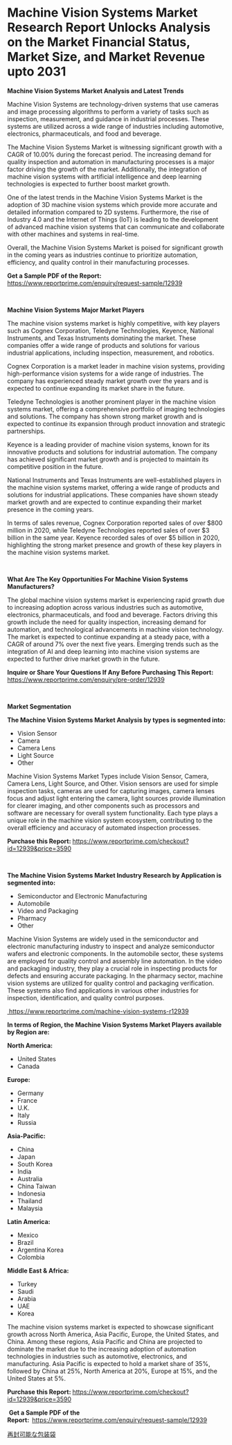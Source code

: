 <p><h1>Machine Vision Systems Market Research Report Unlocks Analysis on the Market Financial Status, Market Size, and Market Revenue upto 2031</h1></p><p><strong>Machine Vision Systems Market Analysis and Latest Trends</strong></p>
<p><p>Machine Vision Systems are technology-driven systems that use cameras and image processing algorithms to perform a variety of tasks such as inspection, measurement, and guidance in industrial processes. These systems are utilized across a wide range of industries including automotive, electronics, pharmaceuticals, and food and beverage.</p><p>The Machine Vision Systems Market is witnessing significant growth with a CAGR of 10.00% during the forecast period. The increasing demand for quality inspection and automation in manufacturing processes is a major factor driving the growth of the market. Additionally, the integration of machine vision systems with artificial intelligence and deep learning technologies is expected to further boost market growth.</p><p>One of the latest trends in the Machine Vision Systems Market is the adoption of 3D machine vision systems which provide more accurate and detailed information compared to 2D systems. Furthermore, the rise of Industry 4.0 and the Internet of Things (IoT) is leading to the development of advanced machine vision systems that can communicate and collaborate with other machines and systems in real-time.</p><p>Overall, the Machine Vision Systems Market is poised for significant growth in the coming years as industries continue to prioritize automation, efficiency, and quality control in their manufacturing processes.</p></p>
<p><strong>Get a Sample PDF of the Report:&nbsp;</strong> <a href="https://www.reportprime.com/enquiry/request-sample/12939">https://www.reportprime.com/enquiry/request-sample/12939</a></p>
<p>&nbsp;</p>
<p><strong>Machine Vision Systems Major Market Players</strong></p>
<p><p>The machine vision systems market is highly competitive, with key players such as Cognex Corporation, Teledyne Technologies, Keyence, National Instruments, and Texas Instruments dominating the market. These companies offer a wide range of products and solutions for various industrial applications, including inspection, measurement, and robotics.</p><p>Cognex Corporation is a market leader in machine vision systems, providing high-performance vision systems for a wide range of industries. The company has experienced steady market growth over the years and is expected to continue expanding its market share in the future.</p><p>Teledyne Technologies is another prominent player in the machine vision systems market, offering a comprehensive portfolio of imaging technologies and solutions. The company has shown strong market growth and is expected to continue its expansion through product innovation and strategic partnerships.</p><p>Keyence is a leading provider of machine vision systems, known for its innovative products and solutions for industrial automation. The company has achieved significant market growth and is projected to maintain its competitive position in the future.</p><p>National Instruments and Texas Instruments are well-established players in the machine vision systems market, offering a wide range of products and solutions for industrial applications. These companies have shown steady market growth and are expected to continue expanding their market presence in the coming years.</p><p>In terms of sales revenue, Cognex Corporation reported sales of over $800 million in 2020, while Teledyne Technologies reported sales of over $3 billion in the same year. Keyence recorded sales of over $5 billion in 2020, highlighting the strong market presence and growth of these key players in the machine vision systems market.</p></p>
<p>&nbsp;</p>
<p><strong>What Are The Key Opportunities For Machine Vision Systems Manufacturers?</strong></p>
<p><p>The global machine vision systems market is experiencing rapid growth due to increasing adoption across various industries such as automotive, electronics, pharmaceuticals, and food and beverage. Factors driving this growth include the need for quality inspection, increasing demand for automation, and technological advancements in machine vision technology. The market is expected to continue expanding at a steady pace, with a CAGR of around 7% over the next five years. Emerging trends such as the integration of AI and deep learning into machine vision systems are expected to further drive market growth in the future.</p></p>
<p><strong>Inquire or Share Your Questions If Any Before Purchasing This Report:</strong> <a href="https://www.reportprime.com/enquiry/pre-order/12939">https://www.reportprime.com/enquiry/pre-order/12939</a></p>
<p>&nbsp;</p>
<p><strong>Market Segmentation</strong></p>
<p><strong>The Machine Vision Systems Market Analysis by types is segmented into:</strong></p>
<p><ul><li>Vision Sensor</li><li>Camera</li><li>Camera Lens</li><li>Light Source</li><li>Other</li></ul></p>
<p><p>Machine Vision Systems Market Types include Vision Sensor, Camera, Camera Lens, Light Source, and Other. Vision sensors are used for simple inspection tasks, cameras are used for capturing images, camera lenses focus and adjust light entering the camera, light sources provide illumination for clearer imaging, and other components such as processors and software are necessary for overall system functionality. Each type plays a unique role in the machine vision system ecosystem, contributing to the overall efficiency and accuracy of automated inspection processes.</p></p>
<p><strong>Purchase this Report:&nbsp;</strong><a href="https://www.reportprime.com/checkout?id=12939&price=3590">https://www.reportprime.com/checkout?id=12939&price=3590</a></p>
<p>&nbsp;</p>
<p><strong>The Machine Vision Systems Market Industry Research by Application is segmented into:</strong></p>
<p><ul><li>Semiconductor and Electronic Manufacturing</li><li>Automobile</li><li>Video and Packaging</li><li>Pharmacy</li><li>Other</li></ul></p>
<p><p>Machine Vision Systems are widely used in the semiconductor and electronic manufacturing industry to inspect and analyze semiconductor wafers and electronic components. In the automobile sector, these systems are employed for quality control and assembly line automation. In the video and packaging industry, they play a crucial role in inspecting products for defects and ensuring accurate packaging. In the pharmacy sector, machine vision systems are utilized for quality control and packaging verification. These systems also find applications in various other industries for inspection, identification, and quality control purposes.</p></p>
<p><a href="https://www.reportprime.com/machine-vision-systems-r12939">&nbsp;https://www.reportprime.com/machine-vision-systems-r12939</a></p>
<p><strong>In terms of Region, the Machine Vision Systems Market Players available by Region are:</strong></p>
<p>
    <p> <strong> North America: </strong>
        <ul>
            <li>United States</li>
            <li>Canada</li>
        </ul>
        </p> 
    <p> <strong> Europe: </strong>
        <ul>
            <li>Germany</li>
            <li>France</li>
            <li>U.K.</li>
            <li>Italy</li>
            <li>Russia</li>
        </ul>
        </p> 
    <p> <strong> Asia-Pacific: </strong>
        <ul>
            <li>China</li>
            <li>Japan</li>
            <li>South Korea</li>
            <li>India</li>
            <li>Australia</li>
            <li>China Taiwan</li>
            <li>Indonesia</li>
            <li>Thailand</li>
            <li>Malaysia</li>
        </ul>
        </p> 
    <p> <strong> Latin America: </strong>
        <ul>
            <li>Mexico</li>
            <li>Brazil</li>
            <li>Argentina Korea</li>
            <li>Colombia</li>
        </ul>
        </p> 
    <p> <strong> Middle East & Africa: </strong>
        <ul>
            <li>Turkey</li>
            <li>Saudi</li>
            <li>Arabia</li>
            <li>UAE</li>
            <li>Korea</li>
        </ul>
    </p>
    </p>
<p><p>The machine vision systems market is expected to showcase significant growth across North America, Asia Pacific, Europe, the United States, and China. Among these regions, Asia Pacific and China are projected to dominate the market due to the increasing adoption of automation technologies in industries such as automotive, electronics, and manufacturing. Asia Pacific is expected to hold a market share of 35%, followed by China at 25%, North America at 20%, Europe at 15%, and the United States at 5%.</p></p>
<p><strong>Purchase this Report: </strong><a href="https://www.reportprime.com/checkout?id=12939&price=3590">https://www.reportprime.com/checkout?id=12939&price=3590</a></p>
<p>&nbsp;<strong>Get a Sample PDF of the Report:&nbsp;&nbsp;</strong><a href="https://www.reportprime.com/enquiry/request-sample/12939">https://www.reportprime.com/enquiry/request-sample/12939</a></p>
<p><strong></strong></p>
<p><p><a href="https://github.com/Fatimaklein1/Market-Research-Report-List-1/blob/main/817214476132.md">再封可能な包装袋</a></p></p>